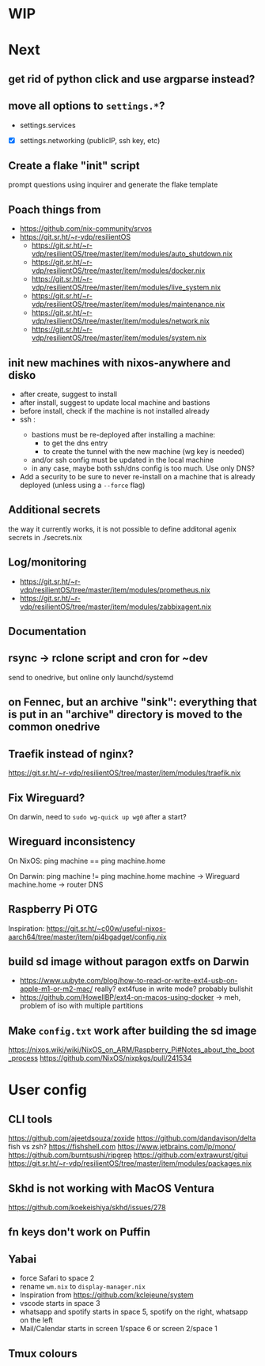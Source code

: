 # WIP

# Next

## get rid of python click and use argparse instead?

## move all options to `settings.*`?

- settings.services
- [x] settings.networking (publicIP, ssh key, etc)

## Create a flake "init" script

prompt questions using inquirer and generate the flake template

## Poach things from

- https://github.com/nix-community/srvos
- https://git.sr.ht/~r-vdp/resilientOS
  - https://git.sr.ht/~r-vdp/resilientOS/tree/master/item/modules/auto_shutdown.nix
  - https://git.sr.ht/~r-vdp/resilientOS/tree/master/item/modules/docker.nix
  - https://git.sr.ht/~r-vdp/resilientOS/tree/master/item/modules/live_system.nix
  - https://git.sr.ht/~r-vdp/resilientOS/tree/master/item/modules/maintenance.nix
  - https://git.sr.ht/~r-vdp/resilientOS/tree/master/item/modules/network.nix
  - https://git.sr.ht/~r-vdp/resilientOS/tree/master/item/modules/system.nix

## init new machines with nixos-anywhere and disko

- after create, suggest to install
- after install, suggest to update local machine and bastions
- before install, check if the machine is not installed already
- ssh <new-machine>:
  - bastions must be re-deployed after installing a machine:
    - to get the dns entry
    - to create the tunnel with the new machine (wg key is needed)
  - and/or ssh config must be updated in the local machine
  - in any case, maybe both ssh/dns config is too much. Use only DNS?
- Add a security to be sure to never re-install on a machine that is already deployed (unless using a `--force` flag)

## Additional secrets

the way it currently works, it is not possible to define additonal agenix secrets in ./secrets.nix

## Log/monitoring

- https://git.sr.ht/~r-vdp/resilientOS/tree/master/item/modules/prometheus.nix
- https://git.sr.ht/~r-vdp/resilientOS/tree/master/item/modules/zabbixagent.nix

## Documentation

## rsync -> rclone script and cron for ~dev

send to onedrive, but online only
launchd/systemd

## on Fennec, but an archive "sink": everything that is put in an "archive" directory is moved to the common onedrive

## Traefik instead of nginx?

https://git.sr.ht/~r-vdp/resilientOS/tree/master/item/modules/traefik.nix

## Fix Wireguard?

On darwin, need to `sudo wg-quick up wg0` after a start?

## Wireguard inconsistency

On NixOS:
ping machine == ping machine.home

On Darwin:
ping machine != ping machine.home
machine -> Wireguard
machine.home -> router DNS

## Raspberry Pi OTG

Inspiration: https://git.sr.ht/~c00w/useful-nixos-aarch64/tree/master/item/pi4bgadget/config.nix

## build sd image without paragon extfs on Darwin

- https://www.uubyte.com/blog/how-to-read-or-write-ext4-usb-on-apple-m1-or-m2-mac/
  really? ext4fuse in write mode? probably bullshit
- https://github.com/HowellBP/ext4-on-macos-using-docker -> meh, problem of iso with multiple partitions

## Make `config.txt` work after building the sd image

https://nixos.wiki/wiki/NixOS_on_ARM/Raspberry_Pi#Notes_about_the_boot_process
https://github.com/NixOS/nixpkgs/pull/241534

# User config

## CLI tools

https://github.com/ajeetdsouza/zoxide
https://github.com/dandavison/delta
fish vs zsh? https://fishshell.com
https://www.jetbrains.com/lp/mono/
https://github.com/burntsushi/ripgrep
https://github.com/extrawurst/gitui
https://git.sr.ht/~r-vdp/resilientOS/tree/master/item/modules/packages.nix

## Skhd is not working with MacOS Ventura

https://github.com/koekeishiya/skhd/issues/278

## fn keys don't work on Puffin

## Yabai

- force Safari to space 2
- rename `wm.nix` to `display-manager.nix`
- Inspiration from https://github.com/kclejeune/system
- vscode starts in space 3
- whatsapp and spotify starts in space 5, spotify on the right, whatsapp on the left
- Mail/Calendar starts in screen 1/space 6 or screen 2/space 1

## Tmux colours
